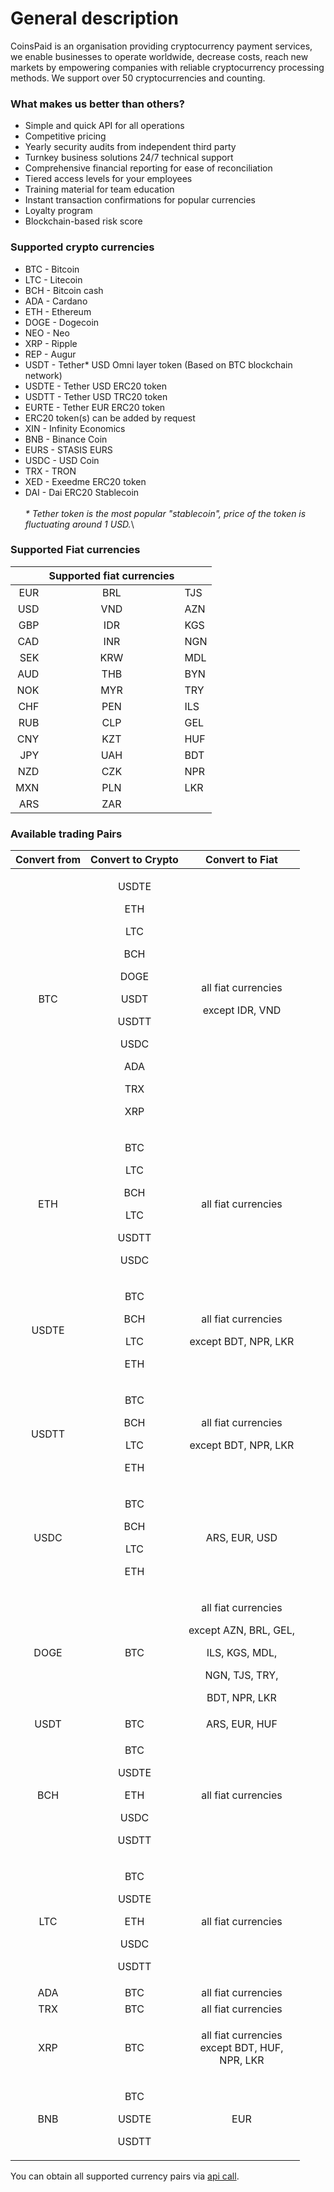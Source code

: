 # General description



CoinsPaid is an organisation providing сryptocurrency payment services, we enable businesses to operate worldwide, decrease costs, reach new markets by empowering companies with reliable cryptocurrency processing methods. We support over 50 cryptocurrencies and counting.

### What makes us better than others?

* Simple and quick API for all operations&#x20;
* Competitive pricing&#x20;
* Yearly security audits from independent third party&#x20;
* Turnkey business solutions 24/7 technical support&#x20;
* Comprehensive financial reporting for ease of reconciliation&#x20;
* Tiered access levels for your employees&#x20;
* Training material for team education&#x20;
* Instant transaction confirmations for popular currencies
* Loyalty program&#x20;
* Blockchain-based risk score

### Supported crypto currencies

* BTC - Bitcoin
* LTC - Litecoin
* BCH - Bitcoin cash
* ADA - Cardano
* ETH - Ethereum
* DOGE - Dogecoin
* NEO - Neo
* XRP - Ripple
* REP - Augur
* USDT - Tether\* USD Omni layer token (Based on BTC blockchain network)&#x20;
* USDTE - Tether USD ERC20 token
* USDTT - Tether USD TRC20 token
* EURTE - Tether EUR ERC20 token
* ERC20 token(s) can be added by request
* XIN - Infinity Economics
* BNB - Binance Coin
* EURS - STASIS EURS
* USDC - USD Coin
* TRX - TRON
* XED - Exeedme ERC20 token
* DAI - Dai ERC20 Stablecoin\
  \
  _\* Tether token is the most popular "stablecoin", price of the token is fluctuating around 1 USD._\


### Supported Fiat currencies

|     | **Supported fiat currencies** |     |
| --: | :---------------------------: | --- |
| EUR |              BRL              | TJS |
| USD |              VND              | AZN |
| GBP |              IDR              | KGS |
| CAD |              INR              | NGN |
| SEK |              KRW              | MDL |
| AUD |              THB              | BYN |
| NOK |              MYR              | TRY |
| CHF |              PEN              | ILS |
| RUB |              CLP              | GEL |
| CNY |              KZT              | HUF |
| JPY |              UAH              | BDT |
| NZD |              CZK              | NPR |
| MXN |              PLN              | LKR |
| ARS |              ZAR              |     |

### Available trading Pairs

| **Convert from** |                                                 **Convert to Crypto**                                                 |                                                    **Convert to Fiat**                                                   |
| :--------------: | :-------------------------------------------------------------------------------------------------------------------: | :----------------------------------------------------------------------------------------------------------------------: |
|        BTC       | <p>USDTE</p><p>ETH</p><p>LTC</p><p>BCH</p><p>DOGE</p><p>USDT</p><p>USDTT</p><p>USDC</p><p>ADA</p><p>TRX</p><p>XRP</p> |                                     <p>all fiat currencies</p><p>except IDR, VND</p>                                     |
|        ETH       |                            <p>BTC</p><p>LTC</p><p>BCH</p><p>LTC</p><p>USDTT</p><p>USDC</p>                            |                                                    all fiat currencies                                                   |
|       USDTE      |                                        <p>BTC</p><p>BCH</p><p>LTC</p><p>ETH</p>                                       |                                <p>all fiat currencies </p><p>except BDT, NPR, LKR<br></p>                                |
|       USDTT      |                                        <p>BTC</p><p>BCH</p><p>LTC</p><p>ETH</p>                                       |                                  <p>all fiat currencies </p><p>except BDT, NPR, LKR</p>                                  |
|       USDC       |                                        <p>BTC</p><p>BCH</p><p>LTC</p><p>ETH</p>                                       |                                                       ARS, EUR, USD                                                      |
|       DOGE       |                                                          BTC                                                          | <p>all fiat currencies </p><p>except AZN, BRL, GEL, </p><p>ILS, KGS, MDL, </p><p>NGN, TJS, TRY, </p><p>BDT, NPR, LKR</p> |
|       USDT       |                                                          BTC                                                          |                                                       ARS, EUR, HUF                                                      |
|        BCH       |                                <p>BTC</p><p>USDTE</p><p>ETH</p><p>USDC</p><p>USDTT</p>                                |                                                    all fiat currencies                                                   |
|        LTC       |                                <p>BTC</p><p>USDTE</p><p>ETH</p><p>USDC</p><p>USDTT</p>                                |                                                    all fiat currencies                                                   |
|        ADA       |                                                          BTC                                                          |                                                    all fiat currencies                                                   |
|        TRX       |                                                          BTC                                                          |                                                    all fiat currencies                                                   |
|        XRP       |                                                          BTC                                                          |                               <p>all fiat currencies<br> except BDT, HUF,<br> NPR, LKR</p>                               |
|        BNB       |                                           <p>BTC</p><p>USDTE</p><p>USDTT</p>                                          |                                                            EUR                                                           |

You can obtain all supported currency pairs via [api call](api-documentation/api-reference.md#get-list-of-exchangeable-currency-pairs).
